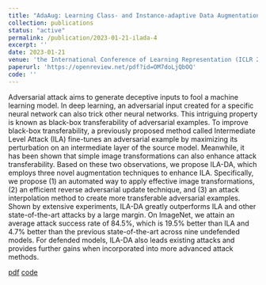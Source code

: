 ```yaml
---
title: "AdaAug: Learning Class- and Instance-adaptive Data Augmentation Policies"
collection: publications
status: "active"
permalink: /publication/2023-01-21-ilada-4
excerpt: ''
date: 2023-01-21
venue: 'the International Conference of Learning Representation (ICLR 2023)'
paperurl: 'https://openreview.net/pdf?id=OM7doLjQbOQ'
code: ''
---
```


Adversarial attack aims to generate deceptive inputs to fool a machine learning model. In deep learning, an adversarial input created for a specific neural network can also trick other neural networks. This intriguing property is known as black-box transferability of adversarial examples. To improve black-box transferability, a previously proposed method called Intermediate Level Attack (ILA) fine-tunes an adversarial example by maximizing its perturbation on an intermediate layer of the source model. Meanwhile, it has been shown that simple image transformations can also enhance attack transferability. Based on these two observations, we propose ILA-DA, which employs three novel augmentation techniques to enhance ILA. Specifically, we propose (1) an automated way to apply effective image transformations, (2) an efficient reverse adversarial update technique, and (3) an attack interpolation method to create more transferable adversarial examples. Shown by extensive experiments, ILA-DA greatly outperforms ILA and other state-of-the-art attacks by a large margin. On ImageNet, we attain an average attack success rate of 84.5%, which is 19.5% better than ILA and 4.7% better than the previous state-of-the-art across nine undefended models. For defended models, ILA-DA also leads existing attacks and provides further gains when incorporated into more advanced attack methods.

[pdf](https://openreview.net/pdf?id=rWXfFogxRJN)
[code]()
